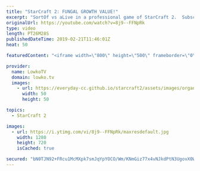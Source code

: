 ```yaml
---
title: "StarCraft 2: FUNGAL GROWTH VALUE!"
excerpt: "SortOf vs aLive in a professional game of StarCraft 2.  Subscribe for more videos: http://lowko.tv/youtube Insane Protoss macro: https://goo.gl/kYVEow  Both SortOf and aLive are incredible players. They are extremely get, yet I feel like no one really talks about them nearly as much as they deserve."
originalUrl: https://youtube.com/watch?v=8j9--FFNpRk
type: video
length: PT26M28S
publishedDateTime: 2019-02-21T11:46:01Z
heat: 50

featuredContent: "<iframe width=\"800\" height=\"500\" frameborder=\"0\" src=\"https://www.youtube.com/embed/8j9--FFNpRk\" allow=\"accelerometer; autoplay; encrypted-media; gyroscope; picture-in-picture\" allowfullscreen></iframe>"

provider:
  name: LowkoTV
  domain: lowko.tv
  images:
    - url: https://everyday-cc.github.io/starcraft2/assets/images/organizations/lowko.tv-50x50.jpg
      width: 50
      height: 50

topics:
  - StarCraft 2

images:
  - url: https://i.ytimg.com/vi/8j9--FFNpRk/maxresdefault.jpg
    width: 1280
    height: 720
    isCached: true

secured: "bN0TJN92+FRcu1McMXpk7smJqYpYOCO/Wm/KNmGiz77x4vNJkdPtN3UgovX0WqeCNQT+18Z/7Yru4A8vnMo+IhLJRtcHDu+Kxk4DGRuzlLSObLKSIFtFo7YlkIa8yBkx/joIn7hlzNV0Jx0Fp6PD/w41VRdFyu9KwSMWArOxr37/2W3rkZcVaBuzPY/xATwk7aF0ec6sJFBkxI26/clf9jidQI1wJZuwRJbyLcVhb6LzeiyE5eTsSK4/K7US5S9ctYYzpDOdrYWPfre3CtFCuUvr64S1eQZRQeVXyC/Mwp49EltQ+Cls+c2DRFWK8jEANYIzVqWAfBQDaRFnIRh+59MxpRWYC2dZRWo9eFz+n6ZL5KuIqcGH1SuAeH4Um3c5LqdzDkj2unkbpzv0iUcKHlzgut6sSWWiPEy7Tw0n648=;xEew6r1W3Jl+9C7ghw0UvQ=="
---
```


